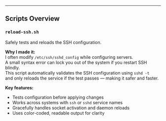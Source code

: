 ---

## Scripts Overview

### `reload-ssh.sh`
Safely tests and reloads the SSH configuration.

**Why I made it:**  
I often modify `/etc/ssh/sshd_config` while configuring servers.  
A small syntax error can lock you out of the system if you restart SSH blindly.  
This script automatically validates the SSH configuration using `sshd -t`  
and only reloads the service if the test passes — making it safer and faster.

**Key features:**
- Tests configuration before applying changes
- Works across systems with `ssh` or `sshd` service names
- Gracefully handles socket activation and daemon reloads
- Uses color-coded, readable output for clarity
